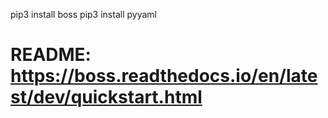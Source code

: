 pip3 install boss
pip3 install pyyaml
# README: https://boss.readthedocs.io/en/latest/dev/quickstart.html

